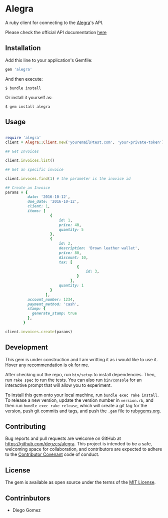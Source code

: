 # Alegra

A ruby client for connecting to the [Alegra](www.alegra.com)'s API. 

Please check the official API documentation [here](http://developer.alegra.com/) 

## Installation

Add this line to your application's Gemfile:

```ruby
gem 'alegra'
```

And then execute:

    $ bundle install 

Or install it yourself as:

    $ gem install alegra

## Usage

```ruby

require 'alegra'
client = Alegra::Client.new('youremail@test.com', 'your-private-token')

## Get Invoices

client.invoices.list()

## Get an specific invoice

client.invoces.find(1) # the parameter is the inovice id

## Create an Invoice
params = {
          date: '2016-10-12',
          due_date: '2016-10-12',
          client: 1,
          items: [
                    {
                        id: 1,
                        price: 40,
                        quantity: 5
                    },
                    {
                        id: 2,
                        description: 'Brown leather wallet',
                        price: 80,
                        discount: 10,
                        tax: [
                                {
                                    id: 3,
                                }
                             ],
                        quantity: 1
                    }
                  ],
          account_number: 1234,
          payment_method: 'cash',
          stamp: {
            generate_stamp: true
          },
        }

client.invoices.create(params)
```

## Development

This gem is under construction and I am writting it as i would like to use it. Hover any recommendation is ok for me.

After checking out the repo, run `bin/setup` to install dependencies. Then, run `rake spec` to run the tests. You can also run `bin/console` for an interactive prompt that will allow you to experiment.

To install this gem onto your local machine, run `bundle exec rake install`. To release a new version, update the version number in `version.rb`, and then run `bundle exec rake release`, which will create a git tag for the version, push git commits and tags, and push the `.gem` file to [rubygems.org](https://rubygems.org).

## Contributing

Bug reports and pull requests are welcome on GitHub at https://github.com/degzcs/alegra. This project is intended to be a safe, welcoming space for collaboration, and contributors are expected to adhere to the [Contributor Covenant](http://contributor-covenant.org) code of conduct.

## License

The gem is available as open source under the terms of the [MIT License](http://opensource.org/licenses/MIT).

## Contrinbutors

- Diego Gomez

